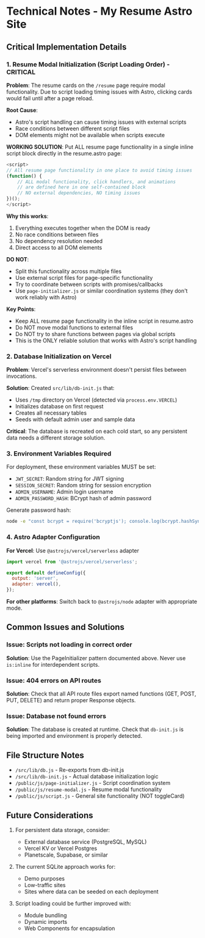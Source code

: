 # Technical Notes - My Resume Astro Site

## Critical Implementation Details

### 1. Resume Modal Initialization (Script Loading Order) - CRITICAL

**Problem**: The resume cards on the `/resume` page require modal functionality. Due to script loading timing issues with Astro, clicking cards would fail until after a page reload.

**Root Cause**: 
- Astro's script handling can cause timing issues with external scripts
- Race conditions between different script files
- DOM elements might not be available when scripts execute

**WORKING SOLUTION**: Put ALL resume page functionality in a single inline script block directly in the resume.astro page:

```javascript
<script>
// All resume page functionality in one place to avoid timing issues
(function() {
    // ALL modal functionality, click handlers, and animations
    // are defined here in one self-contained block
    // NO external dependencies, NO timing issues
})();
</script>
```

**Why this works**:
1. Everything executes together when the DOM is ready
2. No race conditions between files
3. No dependency resolution needed
4. Direct access to all DOM elements

**DO NOT**:
- Split this functionality across multiple files
- Use external script files for page-specific functionality
- Try to coordinate between scripts with promises/callbacks
- Use `page-initializer.js` or similar coordination systems (they don't work reliably with Astro)

**Key Points**:
- Keep ALL resume page functionality in the inline script in resume.astro
- Do NOT move modal functions to external files
- Do NOT try to share functions between pages via global scripts
- This is the ONLY reliable solution that works with Astro's script handling

### 2. Database Initialization on Vercel

**Problem**: Vercel's serverless environment doesn't persist files between invocations.

**Solution**: Created `src/lib/db-init.js` that:
- Uses `/tmp` directory on Vercel (detected via `process.env.VERCEL`)
- Initializes database on first request
- Creates all necessary tables
- Seeds with default admin user and sample data

**Critical**: The database is recreated on each cold start, so any persistent data needs a different storage solution.

### 3. Environment Variables Required

For deployment, these environment variables MUST be set:
- `JWT_SECRET`: Random string for JWT signing
- `SESSION_SECRET`: Random string for session encryption  
- `ADMIN_USERNAME`: Admin login username
- `ADMIN_PASSWORD_HASH`: BCrypt hash of admin password

Generate password hash:
```bash
node -e "const bcrypt = require('bcryptjs'); console.log(bcrypt.hashSync('your-password', 10));"
```

### 4. Astro Adapter Configuration

**For Vercel**: Use `@astrojs/vercel/serverless` adapter
```javascript
import vercel from '@astrojs/vercel/serverless';

export default defineConfig({
  output: 'server',
  adapter: vercel(),
});
```

**For other platforms**: Switch back to `@astrojs/node` adapter with appropriate mode.

## Common Issues and Solutions

### Issue: Scripts not loading in correct order
**Solution**: Use the PageInitializer pattern documented above. Never use `is:inline` for interdependent scripts.

### Issue: 404 errors on API routes
**Solution**: Check that all API route files export named functions (GET, POST, PUT, DELETE) and return proper Response objects.

### Issue: Database not found errors
**Solution**: The database is created at runtime. Check that `db-init.js` is being imported and environment is properly detected.

## File Structure Notes

- `/src/lib/db.js` - Re-exports from db-init.js
- `/src/lib/db-init.js` - Actual database initialization logic
- `/public/js/page-initializer.js` - Script coordination system
- `/public/js/resume-modal.js` - Resume modal functionality
- `/public/js/script.js` - General site functionality (NOT toggleCard)

## Future Considerations

1. For persistent data storage, consider:
   - External database service (PostgreSQL, MySQL)
   - Vercel KV or Vercel Postgres
   - Planetscale, Supabase, or similar

2. The current SQLite approach works for:
   - Demo purposes
   - Low-traffic sites
   - Sites where data can be seeded on each deployment

3. Script loading could be further improved with:
   - Module bundling
   - Dynamic imports
   - Web Components for encapsulation